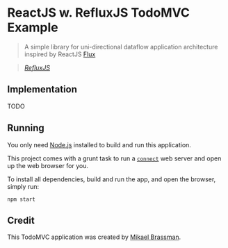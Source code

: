 # ReactJS w. RefluxJS TodoMVC Example

> A simple library for uni-directional dataflow application architecture inspired by ReactJS [Flux](http://facebook.github.io/react/blog/2014/05/06/flux.html)

> _[RefluxJS](https://github.com/spoike/refluxjs)_


## Implementation

TODO

## Running

You only need [Node.js](http://nodejs.org/) installed to build and run this application.

This project comes with a grunt task to run a [`connect`]() web server and open up the web browser for you.

To install all dependencies, build and run the app, and open the browser, simply run:

```
npm start
```

## Credit

This TodoMVC application was created by [Mikael Brassman](https://github.com/spoike/refluxjs).

